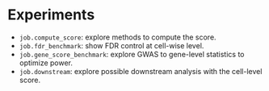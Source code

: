 # Experiments
- `job.compute_score`: explore methods to compute the score.
- `job.fdr_benchmark`: show FDR control at cell-wise level.
- `job.gene_score_benchmark`: explore GWAS to gene-level statistics to optimize power.
- `job.downstream`: explore possible downstream analysis with the cell-level score.